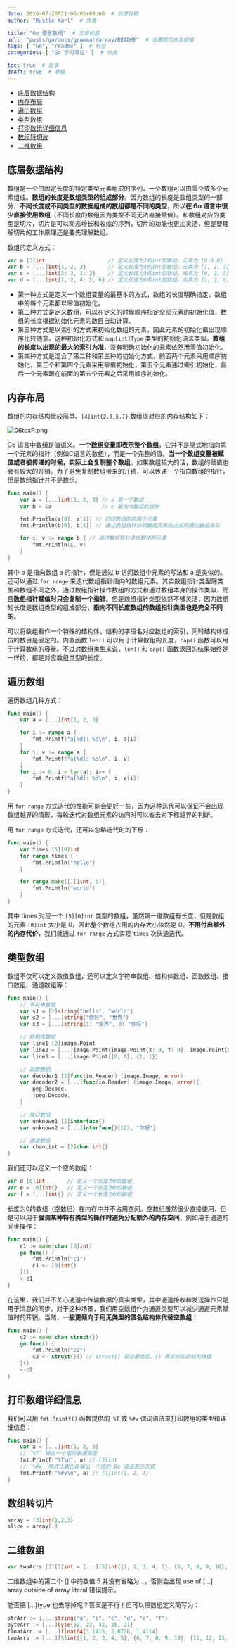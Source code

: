 ```yaml
---
date: 2020-07-26T21:06:02+08:00  # 创建日期
author: "Rustle Karl"  # 作者

title: "Go 语言数组"  # 文章标题
url:  "posts/go/docs/grammar/array/README"  # 设置网页永久链接
tags: [ "Go", "readme" ]  # 标签
categories: [ "Go 学习笔记" ]  # 分类

toc: true  # 目录
draft: true  # 草稿
---
```


- [底层数据结构](#底层数据结构)
- [内存布局](#内存布局)
- [遍历数组](#遍历数组)
- [类型数组](#类型数组)
- [打印数组详细信息](#打印数组详细信息)
- [数组转切片](#数组转切片)
- [二维数组](#二维数组)

## 底层数据结构

数组是一个由固定长度的特定类型元素组成的序列，一个数组可以由零个或多个元素组成。**数组的长度是数组类型的组成部分**。因为数组的长度是数组类型的一部分，**不同长度或不同类型的数据组成的数组都是不同的类型**，所以**在 Go 语言中很少直接使用数组**（不同长度的数组因为类型不同无法直接赋值）。和数组对应的类型是切片，切片是可以动态增长和收缩的序列，切片的功能也更加灵活，但是要理解切片的工作原理还是要先理解数组。

数组的定义方式：

```go
var a [3]int                    // 定义长度为3的int型数组，元素为 [0 0 0]
var b = [...]int{1, 2, 3}       // 定义长度为3的int型数组，元素为 [1, 2, 3]
var c = [...]int{2: 3, 1: 2}    // 定义长度为3的int型数组，元素为 [0, 2, 3]
var d = [...]int{1, 2, 4: 5, 6} // 定义长度为6的int型数组，元素为 [1, 2, 0, 0, 5, 6]
```

- 第一种方式是定义一个数组变量的最基本的方式，数组的长度明确指定，数组中的每个元素都以零值初始化。
- 第二种方式是定义数组，可以在定义的时候顺序指定全部元素的初始化值，数组的长度根据初始化元素的数目自动计算。
- 第三种方式是以索引的方式来初始化数组的元素，因此元素的初始化值出现顺序比较随意。这种初始化方式和 `map[int]Type` 类型的初始化语法类似。**数组的长度以出现的最大的索引为准**，没有明确初始化的元素依然用零值初始化。
- 第四种方式是混合了第二种和第三种的初始化方式，前面两个元素采用顺序初始化，第三个和第四个元素采用零值初始化，第五个元素通过索引初始化，最后一个元素跟在前面的第五个元素之后采用顺序初始化。

## 内存布局

数组的内存结构比较简单。`[4]int{2,3,5,7}` 数组值对应的内存结构如下：

![06toxP.png](https://dd-static.jd.com/ddimg/jfs/t1/51662/4/20661/2069/63141f09E4a9e5043/4f15a09ed1eb7745.png)

Go 语言中数组是值语义。**一个数组变量即表示整个数组**，它并不是隐式地指向第一个元素的指针（例如C语言的数组），而是一个完整的值。**当一个数组变量被赋值或者被传递的时候，实际上会复制整个数组**。如果数组较大的话，数组的赋值也会有较大的开销。为了避免复制数组带来的开销，可以传递一个指向数组的指针，但是数组指针并不是数组。

```go
func main() {
	var a = [...]int{1, 2, 3} // a 是一个数组
	var b = &a                // b 是指向数组的指针

	fmt.Println(a[0], a[1]) // 打印数组的前两个元素
	fmt.Println(b[0], b[1]) // 通过数组指针访问数组元素的方式和通过数组类似

	for i, v := range b { // 通过数组指针迭代数组的元素
		fmt.Println(i, v)
	}
}
```

其中 b 是指向数组 a 的指针，但是通过 b 访问数组中元素的写法和 a 是类似的。还可以通过 `for range` 来迭代数组指针指向的数组元素。其实数组指针类型除类型和数组不同之外，通过数组指针操作数组的方式和通过数组本身的操作类似，而且**数组指针赋值时只会复制一个指针**。但是数组指针类型依然不够灵活，因为数组的长度是数组类型的组成部分，**指向不同长度数组的数组指针类型也是完全不同的**。

可以将数组看作一个特殊的结构体，结构的字段名对应数组的索引，同时结构体成员的数目是固定的。内置函数 `len()` 可以用于计算数组的长度，`cap()` 函数可以用于计算数组的容量。不过对数组类型来说，`len()` 和 `cap()` 函数返回的结果始终是一样的，都是对应数组类型的长度。

## 遍历数组

遍历数组几种方式：

```go
func main() {
	var a = [...]int{1, 2, 3}

	for i := range a {
		fmt.Printf("a[%d]: %d\n", i, a[i])
	}
	for i, v := range a {
		fmt.Printf("a[%d]: %d\n", i, v)
	}
	for i := 0; i < len(a); i++ {
		fmt.Printf("a[%d]: %d\n", i, a[i])
	}
}
```

用 `for range` 方式迭代的性能可能会更好一些，因为这种迭代可以保证不会出现数组越界的情形，每轮迭代对数组元素的访问时可以省去对下标越界的判断。

用 `for range` 方式迭代，还可以忽略迭代时的下标：

```go
func main() {
	var times [5][0]int
	for range times {
		fmt.Println("hello")
	}

	for range make([][]int, 5){
		fmt.Println("world")
	}
}
```

其中 times 对应一个 `[5][0]int` 类型的数组，虽然第一维数组有长度，但是数组的元素 `[0]int` 大小是 0，因此整个数组占用的内存大小依然是 0。**不用付出额外的内存代价**，我们就通过 `for range` 方式实现 `times` 次快速迭代。

## 类型数组

数组不仅可以定义数值数组，还可以定义字符串数组、结构体数组、函数数组、接口数组、通道数组等：

```go
func main() {
	// 字符串数组
	var s1 = [2]string{"hello", "world"}
	var s2 = [...]string{"你好", "世界"}
	var s3 = [...]string{1: "世界", 0: "你好"}

	// 结构体数组
	var line1 [2]image.Point
	var line2 = [...]image.Point{image.Point{X: 0, Y: 0}, image.Point{X: 1, Y: 1}}
	var line3 = [...]image.Point{{0, 0}, {1, 1}}

	// 函数数组
	var decoder1 [2]func(io.Reader) (image.Image, error)
	var decoder2 = [...]func(io.Reader) (image.Image, error){
		png.Decode,
		jpeg.Decode,
	}

	// 接口数组
	var unknown1 [2]interface{}
	var unknown2 = [...]interface{}{123, "你好"}

	// 通道数组
	var chanList = [2]chan int{}
}
```

我们还可以定义一个空的数组：

```go
var d [0]int       // 定义一个长度为0的数组
var e = [0]int{}   // 定义一个长度为0的数组
var f = [...]int{} // 定义一个长度为0的数组
```

长度为0的数组（空数组）在内存中并不占用空间。空数组虽然很少直接使用，但是可以用于**强调某种特有类型的操作时避免分配额外的内存空间**，例如用于通道的同步操作：

```go
func main() {
	c1 := make(chan [0]int)
	go func() {
		fmt.Println("c1")
		c1 <- [0]int{}
	}()
	<-c1
}
```

在这里，我们并不关心通道中传输数据的真实类型，其中通道接收和发送操作只是用于消息的同步。对于这种场景，我们用空数组作为通道类型可以减少通道元素赋值时的开销。当然，**一般更倾向于用无类型的匿名结构体代替空数组**：

```go
func main() {
	c2 := make(chan struct{})
	go func() {
		fmt.Println("c2")
		c2 <- struct{}{} // struct{} 部分是类型，{} 表示对应的结构体值
	}()
	<-c2
}
```

## 打印数组详细信息

我们可以用 `fmt.Printf()` 函数提供的` %T` 或 `%#v` 谓词语法来打印数组的类型和详细信息：

```go
func main() {
	var a = [...]int{1, 2, 3}
	// `%T` 输出一个值的数据类型
	fmt.Printf("%T\n", a) // [3]int
	// `%#v` 格式化输出将输出一个值的 Go 语法表示方式
	fmt.Printf("%#v\n", a) // [3]int{1, 2, 3}
}
```

## 数组转切片

```go
array = [3]int{1,2,3}
slice = array[:]
```

## 二维数组

```go
var twoArrs [3][5]int = [...][5]int{{1, 2, 3, 4, 5}, {6, 7, 8, 9, 10}, {11, 12, 13, 14, 15}}
```

二维数组中的第二个 [] 中的数值 5 并没有省略为...，否则会出现 use of [...] array outside of array literal 错误提示。

能否把 [...]type 也去除掉呢？答案是不行！但可以把数组定义简写为：

```go
strArr := [...]string{"a", "b", "c", "d", "e", "f"}
byteArr := [...]byte{32, 23, 42, 26, 21}
floatArr := [...]float64{3.1415, 2.6728, 1.4114}
twoArrs := [...][5]int{{1, 2, 3, 4, 5}, {6, 7, 8, 9, 10}, {11, 12, 13, 14, 15}}
```

```go

```
